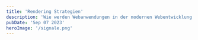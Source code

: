 ```yaml
---
title: 'Rendering Strategien'
description: 'Wie werden Webanwendungen in der modernen Webentwicklung gerendert?'
pubDate: 'Sep 07 2023'
heroImage: '/signale.png'
---
```


